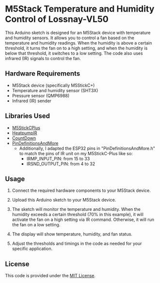 # M5Stack Temperature and Humidity Control of Lossnay-VL50

This Arduino sketch is designed for an M5Stack device with temperature and humidity sensors. It allows you to control a fan based on the temperature and humidity readings. 
When the humidity is above a certain threshold, it turns the fan on to a high setting, and when the humidity is below that threshold, it switches to a low setting. The code also uses infrared (IR) signals to control the fan.

## Hardware Requirements

- M5Stack device (specifically M5StickC+)
- Temperature and humidity sensor (SHT3X)
- Pressure sensor (QMP6988)
- Infrared (IR) sender

## Libraries Used

- [M5StickCPlus](https://github.com/m5stack/M5StickC-Plus)
- [HeatpumpIR](https://github.com/ToniA/arduino-heatpumpir)
- [CountDown](https://github.com/RobTillaart/CountDown)
- [PinDefinitionsAndMore](https://github.com/IRMP-org/IRMP/blob/master/examples/SimpleSender/PinDefinitionsAndMore.h)
  - Additionally, I adapted the ESP32 pins in "PinDefinitionsAndMore.h"  to match the pins of IR unit on my M5StickC-Plus like so:
    - IRMP_INPUT_PIN:   from 15 to 33
    - IRSND_OUTPUT_PIN: from 4 to 32

## Usage

1. Connect the required hardware components to your M5Stack device.

2. Upload this Arduino sketch to your M5Stack device.

3. The sketch will monitor the temperature and humidity. When the humidity exceeds a certain threshold (70% in this example), it will activate the fan on a high setting via IR command. Otherwise, it will run the fan on a low setting.

5. The display will show temperature, humidity, and fan status.

6. Adjust the thresholds and timings in the code as needed for your specific application.

## License

This code is provided under the [MIT License](LICENSE.md).
